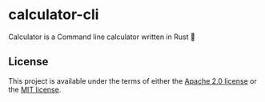 # calculator-cli

Calculator is a Command line calculator written in Rust 🦀

## License

This project is available under the terms of either the [Apache 2.0 license](../LICENSE-APACHE) or the [MIT license](../LICENSE-MIT).
